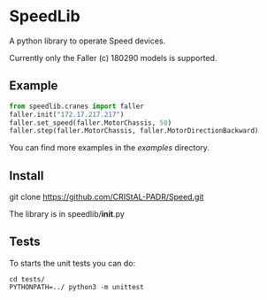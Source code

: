 # SpeedLib
A python library to operate Speed devices.

Currently only the Faller (c) 180290 models is supported. 

Example
-------
```python
from speedlib.cranes import faller
faller.init("172.17.217.217")
faller.set_speed(faller.MotorChassis, 50)
faller.step(faller.MotorChassis, faller.MotorDirectionBackward)
```
You can find more examples in the *examples* directory.

Install
-------
git clone https://github.com/CRIStAL-PADR/Speed.git

The library is in speedlib/__init__.py

Tests
-----
To starts the unit tests you can do:
```console
cd tests/
PYTHONPATH=../ python3 -m unittest
```

